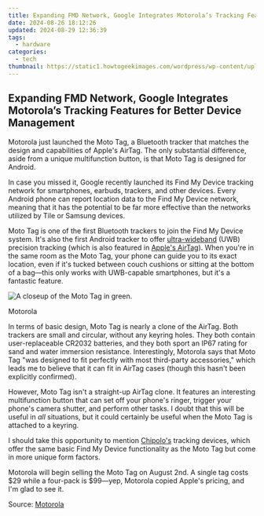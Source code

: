 ```yaml
---
title: Expanding FMD Network, Google Integrates Motorola’s Tracking Features for Better Device Management
date: 2024-08-26 18:12:26
updated: 2024-08-29 12:36:39
tags:
  - hardware
categories:
  - tech
thumbnail: https://static1.howtogeekimages.com/wordpress/wp-content/uploads/2024/06/66.jpg
---
```


## Expanding FMD Network, Google Integrates Motorola’s Tracking Features for Better Device Management

Motorola just launched the Moto Tag, a Bluetooth tracker that matches the design and capabilities of Apple's AirTag. The only substantial difference, aside from a unique multifunction button, is that Moto Tag is designed for Android.

 In case you missed it, Google recently launched its Find My Device tracking network for smartphones, earbuds, trackers, and other devices. Every Android phone can report location data to the Find My Device network, meaning that it has the potential to be far more effective than the networks utilized by Tile or Samsung devices.

 Moto Tag is one of the first Bluetooth trackers to join the Find My Device system. It's also the first Android tracker to offer [ultra-wideband](https://easy-unlock-android.techidaily.com/in-2024-a-perfect-guide-to-remove-or-disable-google-smart-lock-on-realme-c67-4g-by-drfone-android/) (UWB) precision tracking (which is also featured in [Apple's AirTag](https://extra-support.techidaily.com/mastering-comfortable-virtual-realities-for-2024/)). When you're in the same room as the Moto Tag, your phone can guide you to its exact location, even if it's tucked between couch cushions or sitting at the bottom of a bag—this only works with UWB-capable smartphones, but it's a fantastic feature.

![A closeup of the Moto Tag in green.](https://static1.howtogeekimages.com/wordpress/wp-content/uploads/2024/06/67.jpg) 

Motorola

 In terms of basic design, Moto Tag is nearly a clone of the AirTag. Both trackers are small and circular, without any keyring holes. They both contain user-replaceable CR2032 batteries, and they both sport an IP67 rating for sand and water immersion resistance. Interestingly, Motorola says that Moto Tag "was designed to fit perfectly with most third-party accessories," which leads me to believe that it can fit in AirTag cases (though this hasn't been explicitly confirmed).

 However, Moto Tag isn't a straight-up AirTag clone. It features an interesting multifunction button that can set off your phone's ringer, trigger your phone's camera shutter, and perform other tasks. I doubt that this will be useful in _all_ situations, but it could certainly be useful when the Moto Tag is attached to a keyring.

 I should take this opportunity to mention [Chipolo's](https://facebook-video-share.techidaily.com/updated-taking-your-videos-to-the-next-level-expert-pc-methods-for-youtubers/) tracking devices, which offer the same basic Find My Device functionality as the Moto Tag but come in more unique form factors.

 Motorola will begin selling the Moto Tag on August 2nd. A single tag costs $29 while a four-pack is $99—yep, Motorola copied Apple's pricing, and I'm glad to see it.

 Source: [Motorola](https://motorolanews.com/moto-tag-2024/)

<ins class="adsbygoogle"
     style="display:block"
     data-ad-format="autorelaxed"
     data-ad-client="ca-pub-7571918770474297"
     data-ad-slot="1223367746"></ins>



<ins class="adsbygoogle"
     style="display:block"
     data-ad-client="ca-pub-7571918770474297"
     data-ad-slot="8358498916"
     data-ad-format="auto"
     data-full-width-responsive="true"></ins>
